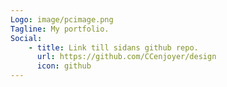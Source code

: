 ```yaml
---
Logo: image/pcimage.png
Tagline: My portfolio.
Social:
    - title: Link till sidans github repo.
      url: https://github.com/CCenjoyer/design
      icon: github
---
```

